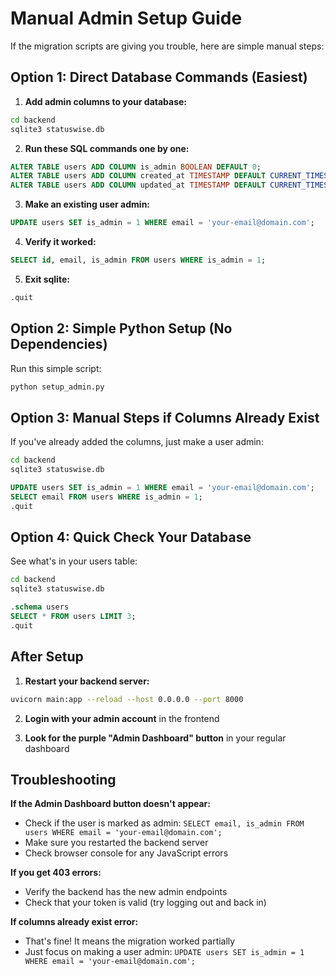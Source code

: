 # Manual Admin Setup Guide

If the migration scripts are giving you trouble, here are simple manual steps:

## Option 1: Direct Database Commands (Easiest)

1. **Add admin columns to your database:**
```bash
cd backend
sqlite3 statuswise.db
```

2. **Run these SQL commands one by one:**
```sql
ALTER TABLE users ADD COLUMN is_admin BOOLEAN DEFAULT 0;
ALTER TABLE users ADD COLUMN created_at TIMESTAMP DEFAULT CURRENT_TIMESTAMP;
ALTER TABLE users ADD COLUMN updated_at TIMESTAMP DEFAULT CURRENT_TIMESTAMP;
```

3. **Make an existing user admin:**
```sql
UPDATE users SET is_admin = 1 WHERE email = 'your-email@domain.com';
```

4. **Verify it worked:**
```sql
SELECT id, email, is_admin FROM users WHERE is_admin = 1;
```

5. **Exit sqlite:**
```sql
.quit
```

## Option 2: Simple Python Setup (No Dependencies)

Run this simple script:

```bash
python setup_admin.py
```

## Option 3: Manual Steps if Columns Already Exist

If you've already added the columns, just make a user admin:

```bash
cd backend
sqlite3 statuswise.db
```

```sql
UPDATE users SET is_admin = 1 WHERE email = 'your-email@domain.com';
SELECT email FROM users WHERE is_admin = 1;
.quit
```

## Option 4: Quick Check Your Database

See what's in your users table:

```bash
cd backend
sqlite3 statuswise.db
```

```sql
.schema users
SELECT * FROM users LIMIT 3;
.quit
```

## After Setup

1. **Restart your backend server:**
```bash
uvicorn main:app --reload --host 0.0.0.0 --port 8000
```

2. **Login with your admin account** in the frontend

3. **Look for the purple "Admin Dashboard" button** in your regular dashboard

## Troubleshooting

**If the Admin Dashboard button doesn't appear:**
- Check if the user is marked as admin: `SELECT email, is_admin FROM users WHERE email = 'your-email@domain.com';`
- Make sure you restarted the backend server
- Check browser console for any JavaScript errors

**If you get 403 errors:**
- Verify the backend has the new admin endpoints
- Check that your token is valid (try logging out and back in)

**If columns already exist error:**
- That's fine! It means the migration worked partially
- Just focus on making a user admin: `UPDATE users SET is_admin = 1 WHERE email = 'your-email@domain.com';`